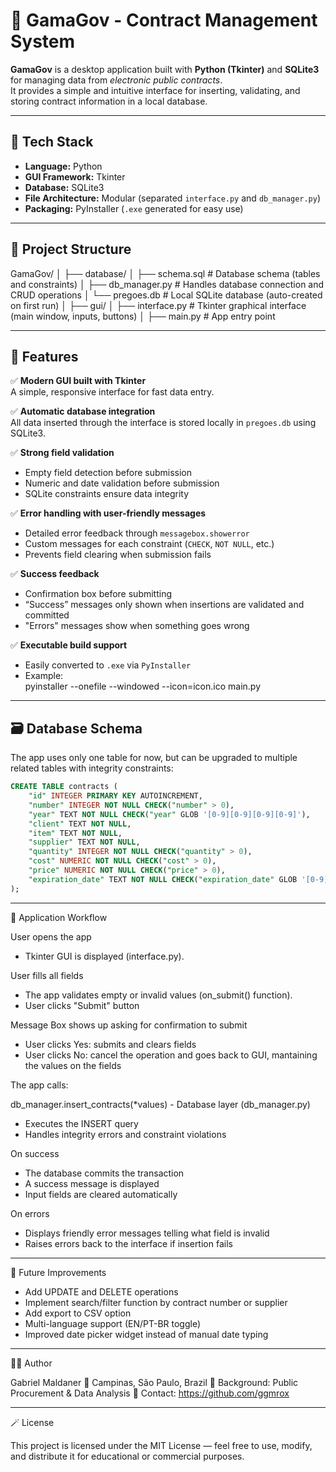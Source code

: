# 🧾 GamaGov - Contract Management System

**GamaGov** is a desktop application built with **Python (Tkinter)** and **SQLite3** for managing data from *electronic public contracts*.  
It provides a simple and intuitive interface for inserting, validating, and storing contract information in a local database.

---

## 🧰 Tech Stack

- **Language:** Python
- **GUI Framework:** Tkinter
- **Database:** SQLite3
- **File Architecture:** Modular (separated `interface.py` and `db_manager.py`)
- **Packaging:** PyInstaller (`.exe` generated for easy use)

---

## 📂 Project Structure

GamaGov/
│
├── database/
│ ├── schema.sql # Database schema (tables and constraints)
│ ├── db_manager.py # Handles database connection and CRUD operations
│ └── pregoes.db # Local SQLite database (auto-created on first run)
│
├── gui/
│ ├── interface.py # Tkinter graphical interface (main window, inputs, buttons)
│
├── main.py # App entry point

---

## 🚀 Features

✅ **Modern GUI built with Tkinter**  
A simple, responsive interface for fast data entry.

✅ **Automatic database integration**  
All data inserted through the interface is stored locally in `pregoes.db` using SQLite3.

✅ **Strong field validation**
- Empty field detection before submission  
- Numeric and date validation before submission
- SQLite constraints ensure data integrity

✅ **Error handling with user-friendly messages**
- Detailed error feedback through `messagebox.showerror`  
- Custom messages for each constraint (`CHECK`, `NOT NULL`, etc.)  
- Prevents field clearing when submission fails

✅ **Success feedback**
- Confirmation box before submitting  
- “Success” messages only shown when insertions are validated and committed
- "Errors" messages show when something goes wrong

✅ **Executable build support**
- Easily converted to `.exe` via `PyInstaller`
- Example:  
  pyinstaller --onefile --windowed --icon=icon.ico main.py

---

## 🗃️ Database Schema

The app uses only one table for now, but can be upgraded to multiple related tables with integrity constraints:

```sql
CREATE TABLE contracts (
    "id" INTEGER PRIMARY KEY AUTOINCREMENT,
    "number" INTEGER NOT NULL CHECK("number" > 0),
    "year" TEXT NOT NULL CHECK("year" GLOB '[0-9][0-9][0-9][0-9]'),
    "client" TEXT NOT NULL,
    "item" TEXT NOT NULL,
    "supplier" TEXT NOT NULL,
    "quantity" INTEGER NOT NULL CHECK("quantity" > 0),
    "cost" NUMERIC NOT NULL CHECK("cost" > 0),
    "price" NUMERIC NOT NULL CHECK("price" > 0),
    "expiration_date" TEXT NOT NULL CHECK("expiration_date" GLOB '[0-9][0-9][0-9][0-9]-[0-9][0-9]-[0-9][0-9]')
);
```

---

🧩 Application Workflow

User opens the app
- Tkinter GUI is displayed (interface.py).

User fills all fields
- The app validates empty or invalid values (on_submit() function).
- User clicks "Submit" button

Message Box shows up asking for confirmation to submit
- User clicks Yes: submits and clears fields
- User clicks No: cancel the operation and goes back to GUI, mantaining the values on the fields

The app calls:

db_manager.insert_contracts(*values) - Database layer (db_manager.py)

- Executes the INSERT query
- Handles integrity errors and constraint violations

On success
- The database commits the transaction
- A success message is displayed
- Input fields are cleared automatically

On errors
- Displays friendly error messages telling what field is invalid
- Raises errors back to the interface if insertion fails

---

🧮 Future Improvements

- Add UPDATE and DELETE operations
- Implement search/filter function by contract number or supplier
- Add export to CSV option
- Multi-language support (EN/PT-BR toggle)
- Improved date picker widget instead of manual date typing

---

🧑‍💻 Author

Gabriel Maldaner
📍 Campinas, São Paulo, Brazil
💼 Background: Public Procurement & Data Analysis
📧 Contact: https://github.com/ggmrox

---

🪄 License

This project is licensed under the MIT License — feel free to use, modify, and distribute it for educational or commercial purposes.




